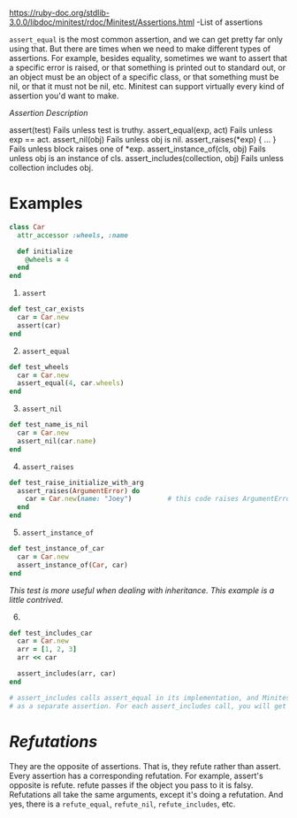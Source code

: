 https://ruby-doc.org/stdlib-3.0.0/libdoc/minitest/rdoc/Minitest/Assertions.html -List of assertions

`assert_equal` is the most common assertion, and we can get pretty far only using that.
But there are times when we need to make different types of assertions. For example, besides equality, sometimes we want to assert that a specific error is raised, or that something is printed out to standard out, or an object must be an object of a specific class, or that something must be nil, or that it must not be nil, etc. Minitest can support virtually every kind of assertion you'd want to make.

*Assertion*                          *Description*

assert(test)	                        Fails unless test is truthy.
assert_equal(exp, act)	              Fails unless exp == act.
assert_nil(obj)	                      Fails unless obj is nil.
assert_raises(*exp) { ... }	          Fails unless block raises one of *exp.
assert_instance_of(cls, obj)	        Fails unless obj is an instance of cls.
assert_includes(collection, obj)	    Fails unless collection includes obj.


# Examples
```ruby
class Car
  attr_accessor :wheels, :name

  def initialize
    @wheels = 4
  end
end
```

1. `assert`

```ruby
def test_car_exists
  car = Car.new
  assert(car)
end
```

2. `assert_equal`
```ruby
def test_wheels
  car = Car.new
  assert_equal(4, car.wheels)
end
```

3. `assert_nil`
```ruby
def test_name_is_nil
  car = Car.new
  assert_nil(car.name)
end
```

4.  `assert_raises`
```ruby
def test_raise_initialize_with_arg
  assert_raises(ArgumentError) do
    car = Car.new(name: "Joey")         # this code raises ArgumentError, so this assertion passes
  end
end
```

5. `assert_instance_of`
```ruby
def test_instance_of_car
  car = Car.new
  assert_instance_of(Car, car)
end
```
*This test is more useful when dealing with inheritance. This example is a little contrived.*

6.
```ruby
def test_includes_car
  car = Car.new
  arr = [1, 2, 3]
  arr << car

  assert_includes(arr, car)
end

# assert_includes calls assert_equal in its implementation, and Minitest counts that call
# as a separate assertion. For each assert_includes call, you will get 2 assertions, not 1.
```

# *Refutations*

They are the opposite of assertions. That is, they refute rather than assert. Every assertion has a corresponding refutation. For example, assert's opposite is refute. refute passes if the object you pass to it is falsy. Refutations all take the same arguments, except it's doing a refutation. And yes, there is a `refute_equal`, `refute_nil`, `refute_includes`, etc.